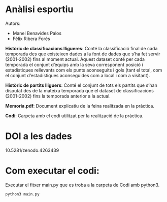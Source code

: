 # Anàlisi esportiu
Autors:
- Manel Benavides Palos
- Fèlix Ribera Forés

**Històric de classificacions lligueres**: Conté la classificació final de cada temporada des que existeixen dades a la font de dades que s’ha fet servir (2001-2002) fins al moment actual. Aquest dataset conté per cada temporada el conjunt d’equips amb la seva corresponent posició i estadístiques rellevants com els punts aconseguits i gols (tant el total, com el conjunt d’estadístiques aconseguides com a local i com a visitant).

**Històric de partits lliguers**: Conté el conjunt de tots els partits que s’han disputat des de la mateixa temporada que el dataset de classificacions (2001-2002) fins la temporada anterior a la actual.

**Memoria.pdf**: Document explicatiu de la feina realitzada en la pràctica.

**Codi**: Carpeta amb el codi utilitzat per la realització de la pràctica.


# DOI a les dades
10.5281/zenodo.4263439

# Com executar el codi:
Executar el fitxer main.py que es troba a la carpeta de Codi amb python3.
```bash
python3 main.py
```
